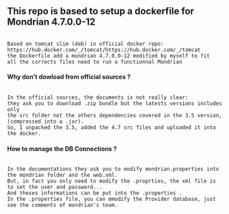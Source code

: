## This repo is based to setup a dockerfile for Mondrian 4.7.0.0-12
```

Based on tomcat slim (deb) in official docker repo: 
https://hub.docker.com/_/tomcat/https://hub.docker.com/_/tomcat
the Dockerfile add a mondrian 4.7.0.0-12 modified by myself to fit 
all the corrects files need to run a functionnal Mondrian

```

#### Why don't dowload from official sources ?
```

In the official sources, the documents is not really clear: 
they ask you to download .zip bundle but the latests versions includes only 
the src folder not the others dependencies covered in the 3.5 version, (compressed into a .jar).
So, I unpacked the 3.5, added the 4.7 src files and uploaded it into the docker.
```

#### How to manage the DB Connections ?
```

In the documentations they ask you to modify mondrian.properties into the mondrian folder and the web.xml.
But, in fact you only need to modify the .proprties, the xml file is to set the user and password... 
And theses informations can be put into the .properties .
In the .properties file, you can mmodify the Provider database, just see the comments of mondrian's team.

```

